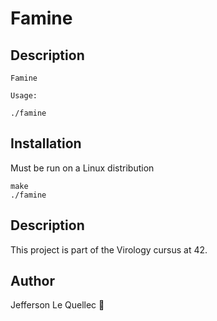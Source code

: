 # Famine 

## Description

```
Famine

Usage:

./famine

```

## Installation

Must be run on a Linux distribution

```
make
./famine
```

## Description

This project is part of the Virology cursus at 42.

## Author

Jefferson Le Quellec 🐜
